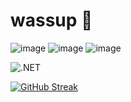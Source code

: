 # wassup 🤙

![image]({https://img.shields.io/badge/C-00599C?style=for-the-badge&logo=c&logoColor=white})
![image]({https://img.shields.io/badge/Arduino_IDE-00979D?style=for-the-badge&logo=arduino&logoColor=white})
![image]({https://img.shields.io/badge/Discord-5865F2?style=for-the-badge&logo=discord&logoColor=white})

![.NET](https://img.shields.io/badge/.NET-512BD4?style=for-the-badge&logo=dotnet&logoColor=white)

[![GitHub Streak](http://github-readme-streak-stats.herokuapp.com?user=David35k&theme=github-dark&hide_border=true&background=161B22)](https://git.io/streak-stats)
